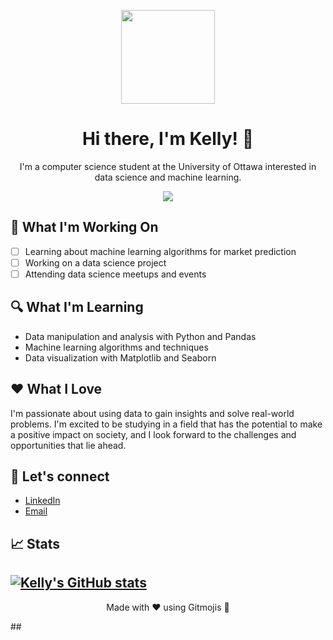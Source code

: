 <p align="center">
  <img src="https://avatars.githubusercontent.com/u/1234567?v=4" width="150" height="150">
</p>

<h1 align="center">Hi there, I'm Kelly! 👋 </h1>

<p align="center">
  I'm a computer science student at the University of Ottawa interested in data science and machine learning.
</p>

<p align="center">
  <a href="https://www.linkedin.com/in/[your-linkedin-url]">
    <img src="https://img.shields.io/badge/-LinkedIn-blue?style=flat-square&logo=Linkedin&logoColor=white&link=[your-linkedin-url]">
  </a>
</p>

## 🚀 What I'm Working On

- [ ] Learning about machine learning algorithms for market prediction
- [ ] Working on a data science project
- [ ] Attending data science meetups and events

## 🔍 What I'm Learning

- Data manipulation and analysis with Python and Pandas
- Machine learning algorithms and techniques
- Data visualization with Matplotlib and Seaborn

## ❤️ What I Love

I'm passionate about using data to gain insights and solve real-world problems. I'm excited to be studying in a field that has the potential to make a positive impact on society, and I look forward to the challenges and opportunities that lie ahead.

## 💬 Let's connect

- [LinkedIn](https://www.linkedin.com/in/kellygaoCS/)
- [Email](kellygao@live.ca)

## 📈 Stats

[![Kelly's GitHub stats](https://github-readme-stats.vercel.app/api?username=gao-kelly&count_private=true&show_icons=true&theme=radical)](https://github.com/gao-kelly/github-readme-stats)
---

<p align="center">
  Made with ❤️ using Gitmojis 🚀
</p>## 
